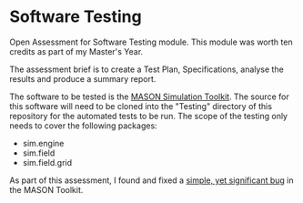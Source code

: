 # Software Testing

Open Assessment for Software Testing module.
This module was worth ten credits as part of my Master's Year.

The assessment brief is to create a Test Plan, Specifications, analyse the results and produce a summary report.

The software to be tested is the [MASON Simulation Toolkit](https://cs.gmu.edu/~eclab/projects/mason/#Screenshots).
The source for this software will need to be cloned into the "Testing" directory of this repository for the automated tests to be run.
The scope of the testing only needs to cover the following packages:
* sim.engine
* sim.field
* sim.field.grid

As part of this assessment, I found and fixed a [simple, yet significant bug](https://github.com/eclab/mason/pull/6) in the MASON Toolkit.
